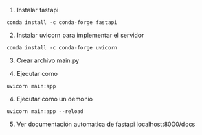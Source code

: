 1. Instalar fastapi 
```
conda install -c conda-forge fastapi
```

2. Instalar uvicorn para implementar el servidor
```
conda install -c conda-forge uvicorn
```

3. Crear archivo main.py 

4. Ejecutar como
```
uvicorn main:app
```
4. Ejecutar como un demonio
```
uvicorn main:app --reload
```
5. Ver documentación automatica de fastapi 
localhost:8000/docs
